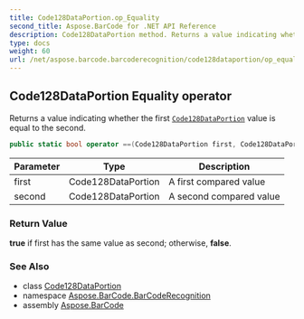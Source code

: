 ```yaml
---
title: Code128DataPortion.op_Equality
second_title: Aspose.BarCode for .NET API Reference
description: Code128DataPortion method. Returns a value indicating whether the first Code128DataPortion value is equal to the second
type: docs
weight: 60
url: /net/aspose.barcode.barcoderecognition/code128dataportion/op_equality/
---
```

## Code128DataPortion Equality operator

Returns a value indicating whether the first [`Code128DataPortion`](../) value is equal to the second.

```csharp
public static bool operator ==(Code128DataPortion first, Code128DataPortion second)
```

| Parameter | Type | Description |
| --- | --- | --- |
| first | Code128DataPortion | A first compared value |
| second | Code128DataPortion | A second compared value |

### Return Value

**true** if first has the same value as second; otherwise, **false**.

### See Also

* class [Code128DataPortion](../)
* namespace [Aspose.BarCode.BarCodeRecognition](../../../aspose.barcode.barcoderecognition/)
* assembly [Aspose.BarCode](../../../)


